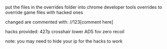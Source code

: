 put the files in the overrides folder into chrome developer tools overrides to override game files with hacked ones

changed are commented with:
//123[comment here]

hacks provided:
427p crosshair
lower ADS fov
zero recoil

note: you may need to hide your ip for the hacks to work
